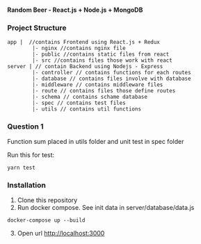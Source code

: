 #### Random Beer - React.js + Node.js + MongoDB

### Project Structure
```
app |  //contains Frontend using React.js + Redux
        |- nginx //contains nginx file
        |- public //contains static files from react
        |- src //contains files those work with react
server | // contain Backend using Nodejs - Express
        |- controller // contains functions for each routes
        |- database // contains files involve with database
        |- middleware // contains middleware files
        |- route // contains files those define routes
        |- schema // contains schame database
        |- spec // contains test files
        |- utils // contains util functions
```


### Question 1

Function sum placed in utils folder and unit test in spec folder

Run this for test:
```
yarn test
```


### Installation

1. Clone this repository
2. Run docker compose. See init data in server/database/data.js
```
docker-compose up --build
```
3. Open url [http://localhost:3000](http://localhost:3000)